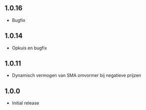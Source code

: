 ## 1.0.16
- Bugfix
  
## 1.0.14
- Opkuis en bugfix

## 1.0.11
- Dynamisch vermogen van SMA omvormer bij negatieve prijzen
 
## 1.0.0
- Initial release
